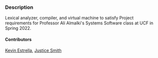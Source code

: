 ### Description

Lexical analyzer, compiler, and virtual machine to satisfy Project requirements for Professor Ali Almalki's Systems Software class at UCF in Spring 2022.

#### Contributors
[Kevin Estrella](https://github.com/Kstrella), [Justice Smith](https://github.com/jcode94)
